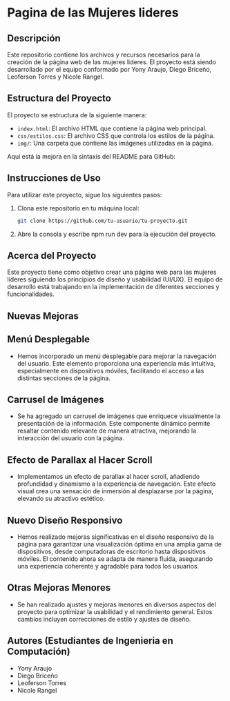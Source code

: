 # Pagina de las Mujeres lideres

## Descripción
Este repositorio contiene los archivos y recursos necesarios para la creación de la página web de las mujeres lideres. El proyecto está siendo desarrollado por el equipo conformado por Yony Araujo, Diego Briceño, Leoferson Torres y Nicole Rangel.

## Estructura del Proyecto
El proyecto se estructura de la siguiente manera:
- `index.html`: El archivo HTML que contiene la página web principal.
- `css/estilos.css`: El archivo CSS que controla los estilos de la página.
- `img/`: Una carpeta que contiene las imágenes utilizadas en la página.

Aquí está la mejora en la sintaxis del README para GitHub:

## Instrucciones de Uso

Para utilizar este proyecto, sigue los siguientes pasos:

1. Clona este repositorio en tu máquina local:

   ```bash
   git clone https://github.com/tu-usuario/tu-proyecto.git
   ```

2. Abre la consola y escribe npm run dev para la ejecución del proyecto.


## Acerca del Proyecto
Este proyecto tiene como objetivo crear una página web para las mujeres lideres siguiendo los principios de diseño y usabilidad (UI/UX). El equipo de desarrollo está trabajando en la implementación de diferentes secciones y funcionalidades.


## Nuevas Mejoras 

## Menú Desplegable
- Hemos incorporado un menú desplegable para mejorar la navegación del usuario. Este elemento proporciona una experiencia más intuitiva, especialmente en dispositivos móviles, facilitando el acceso a las distintas secciones de la página.

## Carrusel de Imágenes
- Se ha agregado un carrusel de imágenes que enriquece visualmente la presentación de la información. Este componente dinámico permite resaltar contenido relevante de manera atractiva, mejorando la interacción del usuario con la página.

## Efecto de Parallax al Hacer Scroll
- Implementamos un efecto de parallax al hacer scroll, añadiendo profundidad y dinamismo a la experiencia de navegación. Este efecto visual crea una sensación de inmersión al desplazarse por la página, elevando su atractivo estético.

## Nuevo Diseño Responsivo
- Hemos realizado mejoras significativas en el diseño responsivo de la página para garantizar una visualización óptima en una amplia gama de dispositivos, desde computadoras de escritorio hasta dispositivos móviles. El contenido ahora se adapta de manera fluida, asegurando una experiencia coherente y agradable para todos los usuarios.

## Otras Mejoras Menores
- Se han realizado ajustes y mejoras menores en diversos aspectos del proyecto para optimizar la usabilidad y el rendimiento general. Estos cambios incluyen correcciones de estilo y ajustes de diseño.

## Autores (Estudiantes de Ingenieria en Computación)

- Yony Araujo
- Diego Briceño
- Leoferson Torres
- Nicole Rangel